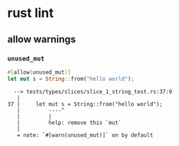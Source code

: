 # rust lint

## allow warnings

### `unused_mut`

```rs
#[allow(unused_mut)]
let mut s = String::from("hello world");
```

```
  --> tests/types/slices/slice_1_string_test.rs:37:9
   |
37 |     let mut s = String::from("hello world");
   |         ----^
   |         |
   |         help: remove this `mut`
   |
   = note: `#[warn(unused_mut)]` on by default
```
